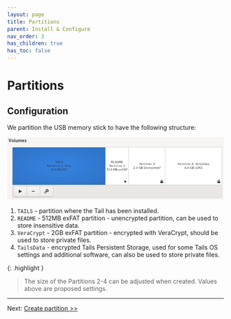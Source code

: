 ```yaml
---
layout: page
title: Partitions
parent: Install & Configure
nav_order: 3
has_children: true
has_toc: false
---
```


# Partitions

## Configuration

We partition the USB memory stick to have the following structure:

![](../../images/disk_layout.png)

1. `TAILS` - partition where the Tail has been installed.
2. `README` - 512MB exFAT partition - unencrypted partition, can be used to store insensitive data.
3. `VeraCrypt` - 2GB exFAT partition - encrypted with VeraCrypt, should be used to store private files.
4. `TailsData` - encrypted Tails Persistent Storage, used for some Tails OS settings and additional software, can also be used to store private files.


{: .highlight }

> The size of the Partitions 2-4 can be adjusted when created. Values above are proposed settings.

---

Next:  [Create partition >>](partitions_create.html)



